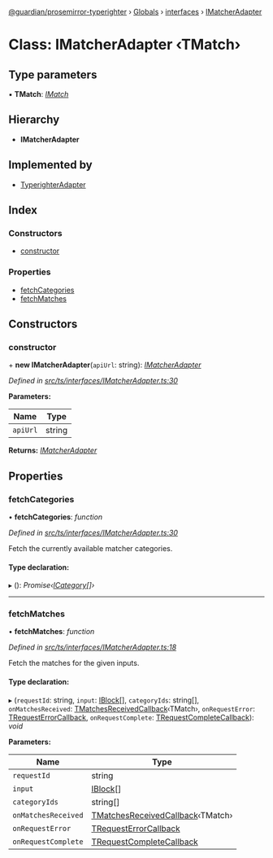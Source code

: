 [@guardian/prosemirror-typerighter](../README.md) › [Globals](../globals.md) › [interfaces](../modules/interfaces.md) › [IMatcherAdapter](interfaces.imatcheradapter.md)

# Class: IMatcherAdapter ‹**TMatch**›

## Type parameters

▪ **TMatch**: *[IMatch](../interfaces/interfaces.imatch.md)*

## Hierarchy

* **IMatcherAdapter**

## Implemented by

* [TyperighterAdapter](services_adapters.typerighteradapter.md)

## Index

### Constructors

* [constructor](interfaces.imatcheradapter.md#constructor)

### Properties

* [fetchCategories](interfaces.imatcheradapter.md#fetchcategories)
* [fetchMatches](interfaces.imatcheradapter.md#fetchmatches)

## Constructors

###  constructor

\+ **new IMatcherAdapter**(`apiUrl`: string): *[IMatcherAdapter](interfaces.imatcheradapter.md)*

*Defined in [src/ts/interfaces/IMatcherAdapter.ts:30](https://github.com/guardian/prosemirror-typerighter/blob/530a4bd/src/ts/interfaces/IMatcherAdapter.ts#L30)*

**Parameters:**

Name | Type |
------ | ------ |
`apiUrl` | string |

**Returns:** *[IMatcherAdapter](interfaces.imatcheradapter.md)*

## Properties

###  fetchCategories

• **fetchCategories**: *function*

*Defined in [src/ts/interfaces/IMatcherAdapter.ts:30](https://github.com/guardian/prosemirror-typerighter/blob/530a4bd/src/ts/interfaces/IMatcherAdapter.ts#L30)*

Fetch the currently available matcher categories.

#### Type declaration:

▸ (): *Promise‹[ICategory](../interfaces/interfaces.icategory.md)[]›*

___

###  fetchMatches

• **fetchMatches**: *function*

*Defined in [src/ts/interfaces/IMatcherAdapter.ts:18](https://github.com/guardian/prosemirror-typerighter/blob/530a4bd/src/ts/interfaces/IMatcherAdapter.ts#L18)*

Fetch the matches for the given inputs.

#### Type declaration:

▸ (`requestId`: string, `input`: [IBlock](../interfaces/interfaces.iblock.md)[], `categoryIds`: string[], `onMatchesReceived`: [TMatchesReceivedCallback](../modules/interfaces.md#tmatchesreceivedcallback)‹TMatch›, `onRequestError`: [TRequestErrorCallback](../modules/interfaces.md#trequesterrorcallback), `onRequestComplete`: [TRequestCompleteCallback](../modules/interfaces.md#trequestcompletecallback)): *void*

**Parameters:**

Name | Type |
------ | ------ |
`requestId` | string |
`input` | [IBlock](../interfaces/interfaces.iblock.md)[] |
`categoryIds` | string[] |
`onMatchesReceived` | [TMatchesReceivedCallback](../modules/interfaces.md#tmatchesreceivedcallback)‹TMatch› |
`onRequestError` | [TRequestErrorCallback](../modules/interfaces.md#trequesterrorcallback) |
`onRequestComplete` | [TRequestCompleteCallback](../modules/interfaces.md#trequestcompletecallback) |
